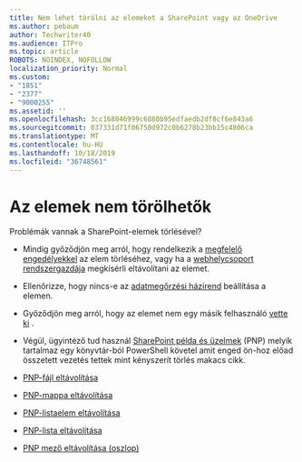 ```yaml
---
title: Nem lehet törölni az elemeket a SharePoint vagy az OneDrive
ms.author: pebaum
author: Techwriter40
ms.audience: ITPro
ms.topic: article
ROBOTS: NOINDEX, NOFOLLOW
localization_priority: Normal
ms.custom:
- "1851"
- "2377"
- "9000255"
ms.assetid: ''
ms.openlocfilehash: 3cc168846999c6880b95edfaedb2df8cf6e843a6
ms.sourcegitcommit: 037331d71f06750d972c0b6278b23bb15c4806ca
ms.translationtype: MT
ms.contentlocale: hu-HU
ms.lasthandoff: 10/18/2019
ms.locfileid: "36748561"
---
```

# <a name="unable-to-delete-items"></a>Az elemek nem törölhetők

Problémák vannak a SharePoint-elemek törlésével?

- Mindig győződjön meg arról, hogy rendelkezik a [megfelelő engedélyekkel](https://docs.microsoft.com/sharepoint/default-sharepoint-groups) az elem törléséhez, vagy ha a [webhelycsoport rendszergazdája](https://docs.microsoft.com/sharepoint/customize-sharepoint-site-permissions#add-change-or-remove-a-site-collection-administrator) megkísérli eltávolítani az elemet.

- Ellenőrizze, hogy nincs-e az [adatmegőrzési házirend](https://docs.microsoft.com/office365/securitycompliance/retention-policies) beállítása a elemen.

- Győződjön meg arról, hogy az elemet nem egy másik felhasználó [vette ki](https://support.office.com/article/check-out-check-in-or-discard-changes-to-files-in-a-library-7e2c12a9-a874-4393-9511-1378a700f6de) .

- Végül, ügyintéző tud használ [SharePoint példa és üzelmek](https://docs.microsoft.com/powershell/sharepoint/sharepoint-pnp/sharepoint-pnp-cmdlets?view=sharepoint-ps#installation) (PNP) melyik tartalmaz egy könyvtár-ból PowerShell követel amit enged ön-hoz előad összetett vezetés tettek mint kényszerít törlés makacs cikk.
- [PNP-fájl eltávolítása](https://docs.microsoft.com/powershell/module/sharepoint-pnp/remove-pnpfile?view=sharepoint-ps)
- [PNP-mappa eltávolítása](https://docs.microsoft.com/powershell/module/sharepoint-pnp/remove-pnpfolder?view=sharepoint-ps)
- [PNP-listaelem eltávolítása](https://docs.microsoft.com/powershell/module/sharepoint-pnp/remove-pnplistitem?view=sharepoint-ps)
- [PNP-lista eltávolítása](https://docs.microsoft.com/powershell/module/sharepoint-pnp/remove-pnplist?view=sharepoint-ps)
- [PNP mező eltávolítása (oszlop)](https://docs.microsoft.com/powershell/module/sharepoint-pnp/remove-pnpfield?view=sharepoint-ps)